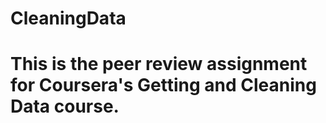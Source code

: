 # CleaningData
# This is the peer review assignment for Coursera's Getting and Cleaning Data course. 
